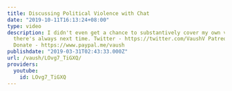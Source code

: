 ```yaml
---
title: Discussing Political Violence with Chat
date: "2019-10-11T16:13:24+08:00"
type: video
description: I didn't even get a chance to substantively cover my own values! Whatever,
  there's always next time. Twitter - https://twitter.com/VaushV Patreon - https://www.patreon.com/vaush
  Donate - https://www.paypal.me/vaush
publishdate: "2019-03-31T02:43:33.000Z"
url: /vaush/LOvg7_TiGXQ/
providers:
  youtube:
    id: LOvg7_TiGXQ
---
```


